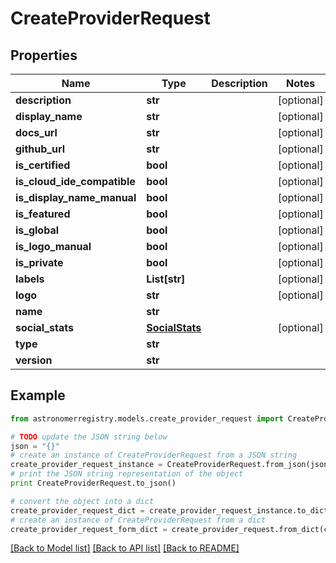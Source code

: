 # CreateProviderRequest


## Properties
Name | Type | Description | Notes
------------ | ------------- | ------------- | -------------
**description** | **str** |  | [optional] 
**display_name** | **str** |  | [optional] 
**docs_url** | **str** |  | [optional] 
**github_url** | **str** |  | [optional] 
**is_certified** | **bool** |  | [optional] 
**is_cloud_ide_compatible** | **bool** |  | [optional] 
**is_display_name_manual** | **bool** |  | [optional] 
**is_featured** | **bool** |  | [optional] 
**is_global** | **bool** |  | [optional] 
**is_logo_manual** | **bool** |  | [optional] 
**is_private** | **bool** |  | [optional] 
**labels** | **List[str]** |  | [optional] 
**logo** | **str** |  | [optional] 
**name** | **str** |  | 
**social_stats** | [**SocialStats**](SocialStats.md) |  | [optional] 
**type** | **str** |  | 
**version** | **str** |  | 

## Example

```python
from astronomerregistry.models.create_provider_request import CreateProviderRequest

# TODO update the JSON string below
json = "{}"
# create an instance of CreateProviderRequest from a JSON string
create_provider_request_instance = CreateProviderRequest.from_json(json)
# print the JSON string representation of the object
print CreateProviderRequest.to_json()

# convert the object into a dict
create_provider_request_dict = create_provider_request_instance.to_dict()
# create an instance of CreateProviderRequest from a dict
create_provider_request_form_dict = create_provider_request.from_dict(create_provider_request_dict)
```
[[Back to Model list]](../README.md#documentation-for-models) [[Back to API list]](../README.md#documentation-for-api-endpoints) [[Back to README]](../README.md)


